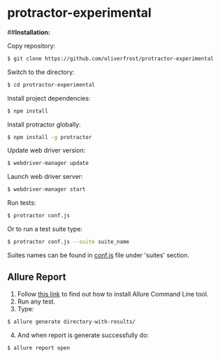 # protractor-experimental


##**Installation:**

Copy repository:

```sh
$ git clone https://github.com/oliverfrost/protractor-experimental
```

Switch to the directory:

```sh
$ cd protractor-experimental
```

Install project dependencies:

```sh
$ npm install
```

Install protractor globally:

```sh
$ npm install -g protractor
```

Update web driver version:

```sh
$ webdriver-manager update
```

Launch web driver server:

```sh
$ webdriver-manager start
```

Run tests:

```sh
$ protractor conf.js
```


Or to run a test suite type:

```sh
$ protractor conf.js --suite suite_name
```

Suites names can be found in [conf.js][confjs] file under 'suites' section.



## Allure Report

1. Follow [this link][allure-cli] to find out how to install Allure Command Line tool.
2. Run any test.
3. Type:

```sh
$ allure generate directory-with-results/
```

4. And when report is generate successfully do:

```sh
$ allure report open
```



[allure-cli]: <http://wiki.qatools.ru/display/AL/Allure+Commandline>
[confjs]: <https://github.com/oliverfrost/protractor-experimental/blob/master/conf.js>



